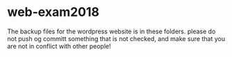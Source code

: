 # web-exam2018

The backup files for the wordpress website is in these folders.
please do not push og committ something that is not checked, and make sure that you are not in conflict with other people!
